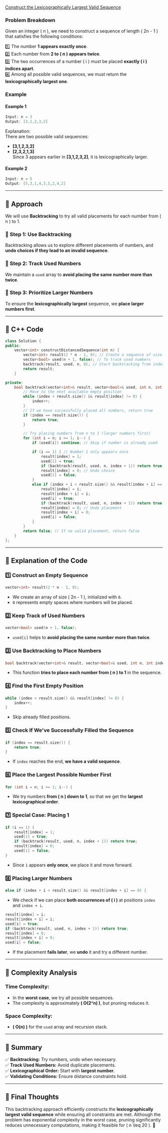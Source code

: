 [Construct the Lexicographically Largest Valid Sequence](https://leetcode.com/problems/construct-the-lexicographically-largest-valid-sequence/description/)

### **Problem Breakdown**  
Given an integer \( n \), we need to construct a sequence of length \( 2n - 1 \) that satisfies the following conditions:  

1️⃣ The number **1 appears exactly once**.  
2️⃣ Each number from **2 to \( n \) appears twice**.  
3️⃣ The two occurrences of a number \( i \) must be placed **exactly \( i \) indices apart**.  
4️⃣ Among all possible valid sequences, we must return the **lexicographically largest one**.  

### **Example**
#### **Example 1**  
```cpp
Input: n = 3
Output: [3,1,2,3,2]
```
Explanation:  
There are two possible valid sequences:  
- **[3,1,2,3,2]**  
- **[2,3,2,1,3]**  
Since 3 appears earlier in **[3,1,2,3,2]**, it is lexicographically larger.

#### **Example 2**  
```cpp
Input: n = 5
Output: [5,3,1,4,3,5,2,4,2]
```

---

## **📝 Approach**
We will use **Backtracking** to try all valid placements for each number from \( n \) to 1.

### **🔹 Step 1: Use Backtracking**
Backtracking allows us to explore different placements of numbers, and **undo choices if they lead to an invalid sequence**.  

### **🔹 Step 2: Track Used Numbers**
We maintain a `used` array to **avoid placing the same number more than twice**.

### **🔹 Step 3: Prioritize Larger Numbers**
To ensure the **lexicographically largest** sequence, we **place larger numbers first**.

---

## **📌 C++ Code**
```cpp
class Solution {
public:
    vector<int> constructDistancedSequence(int n) {
        vector<int> result(2 * n - 1, 0); // Create a sequence of size (2n-1) initialized with 0s
        vector<bool> used(n + 1, false); // To track used numbers
        backtrack(result, used, n, 0); // Start backtracking from index 0
        return result;
    }

private:
    bool backtrack(vector<int>& result, vector<bool>& used, int n, int index) {
        // Move to the next available empty position
        while (index < result.size() && result[index] != 0) {
            index++;
        }
        // If we have successfully placed all numbers, return true
        if (index == result.size()) {
            return true;
        }

        // Try placing numbers from n to 1 (larger numbers first)
        for (int i = n; i >= 1; i--) {
            if (used[i]) continue; // Skip if number is already used

            if (i == 1) { // Number 1 only appears once
                result[index] = 1;
                used[1] = true;
                if (backtrack(result, used, n, index + 1)) return true; // Continue recursion
                result[index] = 0; // Undo choice
                used[1] = false;
            } 
            else if (index + i < result.size() && result[index + i] == 0) { // Check if we can place i at index and index + i 
                result[index] = i;
                result[index + i] = i;
                used[i] = true;
                if (backtrack(result, used, n, index + 1)) return true;
                result[index] = 0; // Undo placement
                result[index + i] = 0;
                used[i] = false;
            }
        }
        return false; // If no valid placement, return false
    }
};
```

---

## **📌 Explanation of the Code**
### **1️⃣ Construct an Empty Sequence**
```cpp
vector<int> result(2 * n - 1, 0);
```
- We create an array of size \( 2n - 1 \), initialized with `0`.  
- `0` represents empty spaces where numbers will be placed.

### **2️⃣ Keep Track of Used Numbers**
```cpp
vector<bool> used(n + 1, false);
```
- `used[i]` helps to **avoid placing the same number more than twice**.

### **3️⃣ Use Backtracking to Place Numbers**
```cpp
bool backtrack(vector<int>& result, vector<bool>& used, int n, int index)
```
- This function **tries to place each number from \( n \) to 1** in the sequence.

### **4️⃣ Find the First Empty Position**
```cpp
while (index < result.size() && result[index] != 0) {
    index++;
}
```
- Skip already filled positions.

### **5️⃣ Check If We've Successfully Filled the Sequence**
```cpp
if (index == result.size()) {
    return true;
}
```
- If `index` reaches the end, **we have a valid sequence**.

### **6️⃣ Place the Largest Possible Number First**
```cpp
for (int i = n; i >= 1; i--) {
```
- We try numbers **from \( n \) down to 1**, so that we get the **largest lexicographical order**.

### **7️⃣ Special Case: Placing 1**
```cpp
if (i == 1) {
    result[index] = 1;
    used[1] = true;
    if (backtrack(result, used, n, index + 1)) return true;
    result[index] = 0;
    used[1] = false;
}
```
- Since `1` appears **only once**, we place it and move forward.

### **8️⃣ Placing Larger Numbers**
```cpp
else if (index + i < result.size() && result[index + i] == 0) {
```
- We check if we can place **both occurrences of \( i \)** at positions `index` and `index + i`.

```cpp
result[index] = i;
result[index + i] = i;
used[i] = true;
if (backtrack(result, used, n, index + 1)) return true;
result[index] = 0;
result[index + i] = 0;
used[i] = false;
```
- If the placement **fails later**, we **undo** it and try a different number.

---

## **🔎 Complexity Analysis**
### **Time Complexity:**  
- In the **worst case**, we try all possible sequences.
- The complexity is approximately **\( O(2^n) \)**, but pruning reduces it.

### **Space Complexity:**  
- **\( O(n) \)** for the `used` array and recursion stack.

---

## **🔹 Summary**
✅ **Backtracking:** Try numbers, undo when necessary.  
✅ **Track Used Numbers:** Avoid duplicate placements.  
✅ **Lexicographical Order:** Start with **largest number**.  
✅ **Validating Conditions:** Ensure distance constraints hold.  

---

## **🚀 Final Thoughts**
This backtracking approach efficiently constructs the **lexicographically largest valid sequence** while ensuring all constraints are met. Although the problem has exponential complexity in the worst case, pruning significantly reduces unnecessary computations, making it feasible for \( n \leq 20 \). 🚀